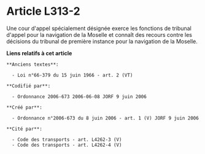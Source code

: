 # Article L313-2

Une cour d'appel spécialement désignée exerce les fonctions de tribunal d'appel pour la navigation de la Moselle et connaît
des recours contre les décisions du tribunal de première instance pour la navigation de la Moselle.

**Liens relatifs à cet article**

	**Anciens textes**:

	  - Loi n°66-379 du 15 juin 1966 - art. 2 (VT)

	**Codifié par**:

	  - Ordonnance 2006-673 2006-06-08 JORF 9 juin 2006

	**Créé par**:

	  - Ordonnance n°2006-673 du 8 juin 2006 - art. 1 (V) JORF 9 juin 2006

	**Cité par**:

	  - Code des transports - art. L4262-3 (V)
	  - Code des transports - art. L4262-4 (V)
